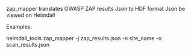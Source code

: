   zap_mapper translates OWASP ZAP results Json to HDF format Json be viewed on Heimdall
  
Examples:

  heimdall_tools zap_mapper -j zap_results.json -n site_name -o scan_results.json